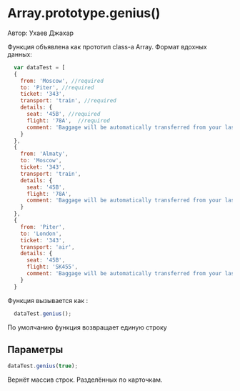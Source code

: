 

# Array.prototype.genius()
Автор: Ухаев Джахар


Функция объявлена как прототип class-a Array. 
Формат вдохных данных:
```javascript
  var dataTest = [
  {
    from: 'Moscow', //required
    to: 'Piter', //required
    ticket: '343', 
    transport: 'train', //required
    details: { 
      seat: '45B', //required
      flight: '78A',  //required
      comment: 'Baggage will be automatically transferred from your last leg' //optional
    }
  },
  {
    from: 'Almaty',
    to: 'Moscow',
    ticket: '343',
    transport: 'train',
    details: {
      seat: '45B',
      flight: '78A',
      comment: 'Baggage will be automatically transferred from your last leg'
    }
  },
  {
    from: 'Piter',
    to: 'London',
    ticket: '343',
    transport: 'air',
    details: {
      seat: '45B',
      flight: 'SK455',
      comment: 'Baggage will be automatically transferred from your last leg'
    }
  }
```
    
    
Функция вызывается как :
```javascript
  dataTest.genius();
```

По умолчанию функция возвращает единую строку

Параметры
--------------
```javascript
dataTest.genius(true);
```
Вернёт массив строк. Разделённых по карточкам.
